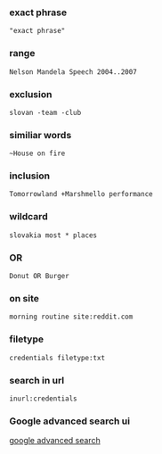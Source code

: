 
### exact phrase 
```
"exact phrase"
```

### range
```
Nelson Mandela Speech 2004..2007
```

### exclusion
```
slovan -team -club
```
  
### similiar words
``` 
~House on fire
```
  
### inclusion
```
Tomorrowland +Marshmello performance
```
  
### wildcard
```
slovakia most * places
```
  
### OR
```
Donut OR Burger
```

### on site 
```
morning routine site:reddit.com
```
  
### filetype
```
credentials filetype:txt
```

### search in url
```
inurl:credentials
```
  
### Google advanced search ui
[google advanced search](https://www.google.com/advanced_search)


